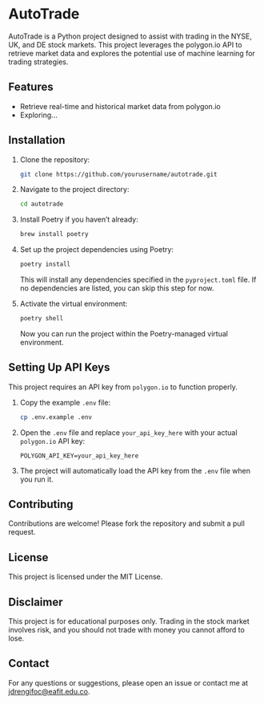 # AutoTrade

AutoTrade is a Python project designed to assist with trading in the NYSE, UK, and DE stock markets. This project leverages the polygon.io API to retrieve market data and explores the potential use of machine learning for trading strategies.

## Features

- Retrieve real-time and historical market data from polygon.io
- Exploring...

## Installation

1. Clone the repository:
    ```bash
    git clone https://github.com/yourusername/autotrade.git
    ```

2. Navigate to the project directory:
    ```bash
    cd autotrade
    ```

3. Install Poetry if you haven’t already:
    ```bash
    brew install poetry
    ```

4. Set up the project dependencies using Poetry:
    ```bash
    poetry install
    ```

    This will install any dependencies specified in the `pyproject.toml` file. If no dependencies are listed, you can skip this step for now.

5. Activate the virtual environment:
    ```bash
    poetry shell
    ```

    Now you can run the project within the Poetry-managed virtual environment.


## Setting Up API Keys

This project requires an API key from `polygon.io` to function properly.

1. Copy the example `.env` file:
    ```bash
    cp .env.example .env
    ```

2. Open the `.env` file and replace `your_api_key_here` with your actual `polygon.io` API key:
    ```
    POLYGON_API_KEY=your_api_key_here
    ```

3. The project will automatically load the API key from the `.env` file when you run it.


## Contributing

Contributions are welcome! Please fork the repository and submit a pull request.

## License

This project is licensed under the MIT License.

## Disclaimer

This project is for educational purposes only. Trading in the stock market involves risk, and you should not trade with money you cannot afford to lose.

## Contact

For any questions or suggestions, please open an issue or contact me at jdrengifoc@eafit.edu.co.
